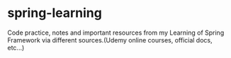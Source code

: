 # spring-learning
Code practice, notes and important resources from my Learning of Spring Framework via different sources.(Udemy online courses, official docs, etc...)

